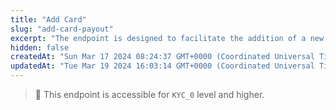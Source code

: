 ```yaml
---
title: "Add Card"
slug: "add-card-payout"
excerpt: "The endpoint is designed to facilitate the addition of a new card for payout transactions. It allows users or applications to provide details about a new card to be associated with the payout system.   Instructions for using the endpoint are available [here](../docs/add-card-payout.md)."
hidden: false
createdAt: "Sun Mar 17 2024 08:24:37 GMT+0000 (Coordinated Universal Time)"
updatedAt: "Tue Mar 19 2024 16:03:14 GMT+0000 (Coordinated Universal Time)"
---
```

> 📘 This endpoint is accessible for `KYC_0` level and higher.
